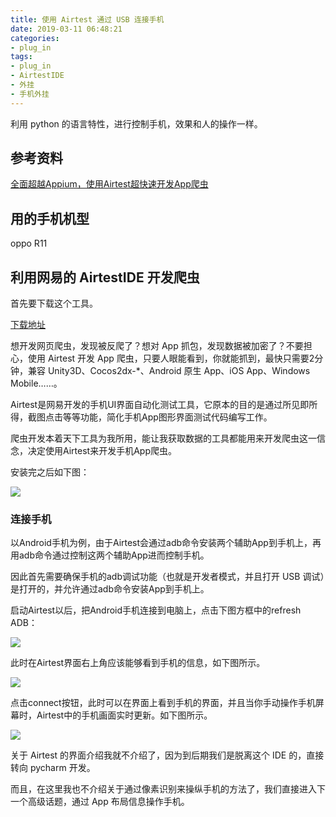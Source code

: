 ```yaml
---
title: 使用 Airtest 通过 USB 连接手机
date: 2019-03-11 06:48:21
categories:
- plug_in
tags:
- plug_in
- AirtestIDE
- 外挂
- 手机外挂
---
```

利用 python 的语言特性，进行控制手机，效果和人的操作一样。

<!-- more -->

## 参考资料

[全面超越Appium，使用Airtest超快速开发App爬虫](https://juejin.im/post/5c42fd6251882525153c325a)

## 用的手机机型

oppo R11

## 利用网易的 AirtestIDE 开发爬虫

首先要下载这个工具。

[下载地址](http://airtest.netease.com/)

想开发网页爬虫，发现被反爬了？想对 App 抓包，发现数据被加密了？不要担心，使用 Airtest 开发 App 爬虫，只要人眼能看到，你就能抓到，最快只需要2分钟，兼容 Unity3D、Cocos2dx-*、Android 原生 App、iOS App、Windows Mobile……。

Airtest是网易开发的手机UI界面自动化测试工具，它原本的目的是通过所见即所得，截图点击等等功能，简化手机App图形界面测试代码编写工作。

爬虫开发本着天下工具为我所用，能让我获取数据的工具都能用来开发爬虫这一信念，决定使用Airtest来开发手机App爬虫。

安装完之后如下图：

![](/images/plug_in/0_0.png)

### 连接手机

以Android手机为例，由于Airtest会通过adb命令安装两个辅助App到手机上，再用adb命令通过控制这两个辅助App进而控制手机。

因此首先需要确保手机的adb调试功能（也就是开发者模式，并且打开 USB 调试）是打开的，并允许通过adb命令安装App到手机上。

启动Airtest以后，把Android手机连接到电脑上，点击下图方框中的refresh ADB：

![](/images/plug_in/0_1.png)

此时在Airtest界面右上角应该能够看到手机的信息，如下图所示。

![](/images/plug_in/0_2.png)

点击connect按钮，此时可以在界面上看到手机的界面，并且当你手动操作手机屏幕时，Airtest中的手机画面实时更新。如下图所示。

![](/images/plug_in/0_3.png)

关于 Airtest 的界面介绍我就不介绍了，因为到后期我们是脱离这个 IDE 的，直接转向 pycharm 开发。

而且，在这里我也不介绍关于通过像素识别来操纵手机的方法了，我们直接进入下一个高级话题，通过 App 布局信息操作手机。


























